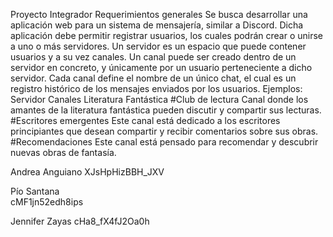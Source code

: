 Proyecto Integrador
Requerimientos generales
Se busca desarrollar una aplicación web para un sistema de mensajería, similar
a Discord.
Dicha aplicación debe permitir registrar usuarios, los cuales podrán crear o
unirse a uno o más servidores.
Un servidor es un espacio que puede contener usuarios y a su vez canales. Un
canal puede ser creado dentro de un servidor en concreto, y únicamente por un
usuario perteneciente a dicho servidor.
Cada canal define el nombre de un único chat, el cual es un registro histórico
de los mensajes enviados por los usuarios.
Ejemplos:
Servidor Canales
Literatura
Fantástica
#Club de lectura Canal donde los amantes de la literatura
fantástica pueden discutir y compartir
sus lecturas.
#Escritores
emergentes
Este canal está dedicado a los escritores
principiantes que desean compartir y
recibir comentarios sobre sus obras.
#Recomendaciones Este canal está pensado para
recomendar y descubrir nuevas obras de
fantasía.

Andrea Anguiano
XJsHpHizBBH_JXV

Pío Santana                          
cMF1jn52edh8ips

Jennifer Zayas
cHa8_fX4fJ2Oa0h